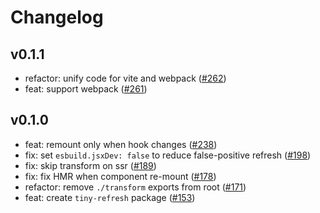 # Changelog

## v0.1.1

- refactor: unify code for vite and webpack ([#262](https://github.com/hi-ogawa/js-utils/pull/262))
- feat: support webpack ([#261](https://github.com/hi-ogawa/js-utils/pull/261))

## v0.1.0

- feat: remount only when hook changes ([#238](https://github.com/hi-ogawa/js-utils/pull/238))
- fix: set `esbuild.jsxDev: false` to reduce false-positive refresh ([#198](https://github.com/hi-ogawa/js-utils/pull/198))
- fix: skip transform on ssr ([#189](https://github.com/hi-ogawa/js-utils/pull/189))
- fix: fix HMR when component re-mount ([#178](https://github.com/hi-ogawa/js-utils/pull/178))
- refactor: remove `./transform` exports from root ([#171](https://github.com/hi-ogawa/js-utils/pull/171))
- feat: create `tiny-refresh` package ([#153](https://github.com/hi-ogawa/js-utils/pull/153))
